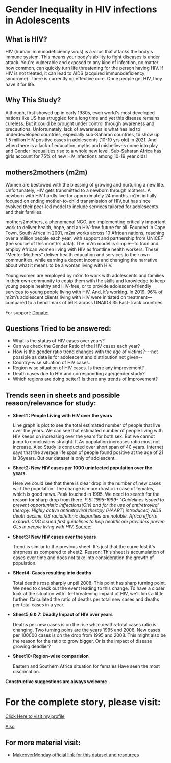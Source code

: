 # Gender Inequality in HIV infections in Adolescents

## What is HIV?
HIV (human immunodeficiency virus) is a virus that attacks the body's immune system. This means your body's ability to fight diseases is under attack. 
You're vulnerable and exposed to any kind of infection, no matter how common, can quickly turn life threatening for the person having HIV. 
If HIV is not treated, it can lead to AIDS (acquired immunodeficiency syndrome). 
There is currently no effective cure. Once people get HIV, they have it for life.

## Why This Study?
Although, first showed up in early 1980s, even world's most developed nations like US has struggled for a long time and yet this disease remains cureless.
But it could be brought under control through awareness and precautions. 
Unfortunately, lack of awareness is what has led to underdeveloped countries, especially sub-Saharan countries, to show up 1.5 million HIV positive cases in adolescents (10-19 yrs old) in 2021.
And when there is a lack of education, myths and misbelieves come into play and Gender Inequalities rise to a whole new level. 
Sub-Saharan Africa has girls account for 75% of new HIV infections among 10-19 year olds! 

## mothers2mothers (m2m)
Women are bestowed with the blessing of growing and nurturing a new life. Unfortunately, HIV gets transmitted to a newborn through mothers. A newborn with HIV hardly live for approximately 24 months.
m2m initially focused on ending mother-to-child transmission of HIV,but has since evolved their peer-led model to include services tailored for adolescents and their families. 

mothers2mothers, a phenomenal NGO, are implementing critically important work to deliver health, hope, and an HIV-free future for all. Founded in Cape Town, South Africa in 2001, m2m works across 10 African nations, reaching over a
million people each year, with support and partnership from UNICEF (the source of this month’s data).
The m2m model is simple—to train and employ African women living with HIV as frontline health workers. 
These “Mentor Mothers” deliver health education and services to their own communities, while
earning a decent income and changing the narrative about what it means to be a woman living with HIV.


Young women are employed by m2m to work with adolescents and families in their own community to equip them with the skills and
knowledge to keep young people healthy and HIV-free, or to provide adolescent-friendly services to young people living with HIV. And, it’s working. 
In 2019, 96% of m2m’s adolescent clients living with HIV were initiated on treatment—compared to a benchmark of 56% across UNAIDS 35 Fast-Track countries.

For support:
[Donate:](https://m2m.org/donate/)





## Questions Tried to be answered:

- What is the status of HIV cases over years? 
- Can we check the Gender Ratio of the HIV cases each year?
- How is the gender ratio trend changes with the age of victims?---not possible as data is for adolescent and distribution not given--
- Country-wise situation of HIV cases.
- Region wise situation of HIV cases. Is there any improvement?
- Death cases due to HIV and corresponding age/gender study?
- Which regions are doing better? Is there any trends of Improvement?


## Trends seen in sheets and possible reason/relevance for study:
- **Sheet1 : People Living with HIV over the years**
  
  Line graph is plot to see the total estimated number of people that live over the years.
  We can see that estimated number of people living with HIV keeps on increasing over the years for both sex.
  But we cannot jump to conclusions straight. It As population increases ratio must not increase. Also Study is conducted over short span of 40 years.
  Internet says that the average life span of people found positive at the age of 21 is 36years. But our dataset is only of adolescent.

- **Sheet2: New HIV cases per 1000 uninfected population over the years.**
  
  Here we could see that there is clear drop in the number of new cases w.r.t the population. The change is more drastic in case of females, which is good news.
  Peak touched in 1995. We need to search for the reason for sharp drop from there.
  *P.S: 1995-1999- "Guidelines issued to prevent opportunistic inffections(OIs) and for the use of antiretroviral therapy. Highly active antiretroviral therapy (HAART) introduced;
       AIDS death decline. US racial/ethnic disparities are notable. *Africa efforts expand*.
       CDC issued first guidelines to help healthcare providers preven OLs in people living with HIV.*
       [Source: ](https://npin.cdc.gov/pages/hiv-and-aids-timeline)


- **Sheet3: New HIV cases over the years**

  Trend is similar to the previous sheet. 
  It's just that the curve lost it's shrpness as compared to sheet2.
  Reason: This sheet is accumulation of cases over time and does not take into consideration the growth of population.

- **SHeet4: Cases resulting into deaths**
 
  Total deaths rose sharply unptil 2008. This point has sharp turning point. We need to check out the event leading to this change. 
  To have a closer look at the situation with life-threatening impact of HIV, we'll look a little further. Calculated the ratio of deaths per total new cases and deaths per total cases in a year.
  

- **Sheet5,6 & 7: Deadly Impact of HIV over years**
  
  Deaths per new cases is on the rise while deaths-total cases ratio is changing. Two turning poins are the years 1995 and 2008.
  New cases per 100000 cases is on the drop from 1995 and 2008. This might also be the reason for the ratio to grow bigger. Or is the impact of disease growing deadlier?

- **Sheet10: Region-wise comparision**

  Eastern and Southern Africa situation for females Have seen the most discrimation.   
  
**Constructive suggestions are always welcome**

# For the complete story, please visit:

[Click Here to visit my profile](https://public.tableau.com/views/GenderInequalityinHIVInfectionsinAdolescents_16383480846700/Story1?:language=en-US&publish=yes&:display_count=n&:origin=viz_share_link)


[Also](https://twitter.com/AK_Subodh_/status/1470396359270232065?s=20)




## For more material visit:
- [MakeoverMonday official link for this dataset and resources](https://data.world/makeovermonday/2021w2)
